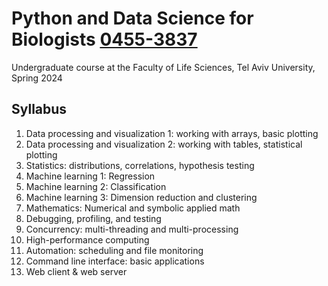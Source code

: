 # Python and Data Science for Biologists [0455-3837](https://www.ims.tau.ac.il/Tal/Syllabus/Syllabus_L.aspx?course=0455383701&year=2023)
Undergraduate course at the Faculty of Life Sciences, Tel Aviv University, Spring 2024

## Syllabus

1. Data processing and visualization 1: working with arrays, basic plotting
2. Data processing and visualization 2: working with tables, statistical plotting
3. Statistics: distributions, correlations, hypothesis testing
4. Machine learning 1: Regression
5. Machine learning 2: Classification
6. Machine learning 3: Dimension reduction and clustering
7. Mathematics: Numerical and symbolic applied math
8. Debugging, profiling, and testing
9. Concurrency: multi-threading and multi-processing
10. High-performance computing
11. Automation: scheduling and file monitoring
12. Command line interface: basic applications
13. Web client & web server

